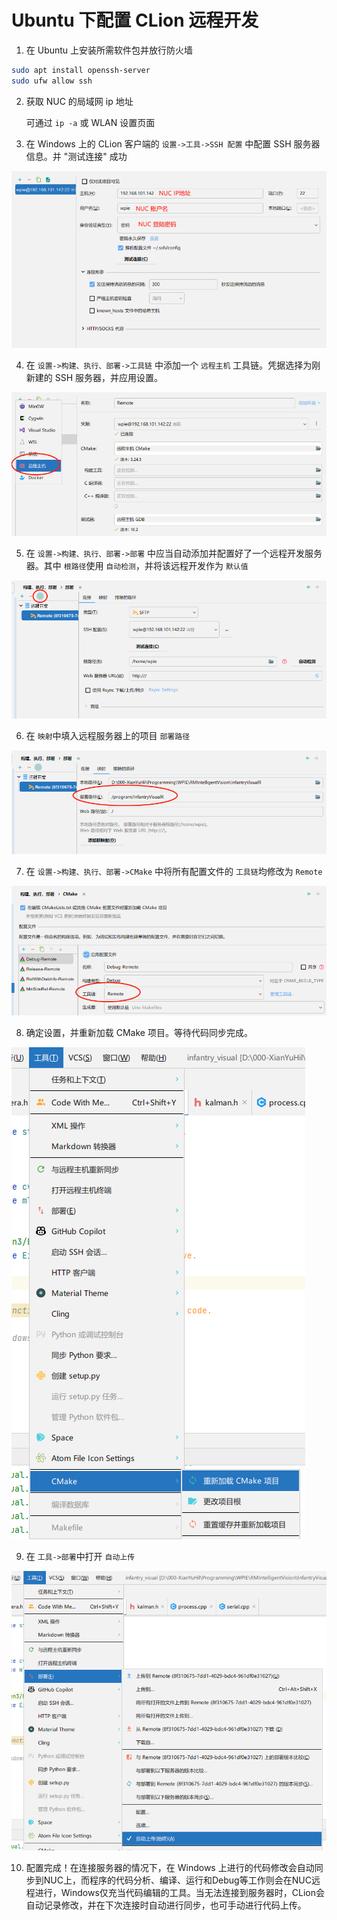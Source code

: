 # Ubuntu 下配置 CLion 远程开发

1. 在 Ubuntu 上安装所需软件包并放行防火墙

```bash
sudo apt install openssh-server
sudo ufw allow ssh
```

2. 获取 NUC 的局域网 ip 地址

   可通过 `ip -a` 或 WLAN 设置页面
3. 在 Windows 上的 CLion 客户端的 `设置->工具->SSH 配置` 中配置 SSH 服务器信息。并 "测试连接" 成功

![1675761762111](image/clion-remote-development/1675761762111.png)

4. 在 `设置->构建、执行、部署->工具链` 中添加一个 `远程主机` 工具链。凭据选择为刚新建的 SSH 服务器，并应用设置。

![1675761886263](image/clion-remote-development/1675761886263.png)

5. 在 `设置->构建、执行、部署->部署` 中应当自动添加并配置好了一个远程开发服务器。其中 `根路径`使用 `自动检测`，并将该远程开发作为 `默认值`

![1675762077441](image/clion-remote-development/1675762077441.png)

6. 在 `映射`中填入远程服务器上的项目 `部署路径`

![1675762157521](image/clion-remote-development/1675762157521.png)

7. 在 `设置->构建、执行、部署->CMake` 中将所有配置文件的 `工具链`均修改为 `Remote`

![1675762311708](image/clion-remote-development/1675762311708.png)

8. 确定设置，并重新加载 CMake 项目。等待代码同步完成。

![1675762388927](image/clion-remote-development/1675762388927.png)

9. 在 `工具->部署`中打开 `自动上传`

![1675762448036](image/clion-remote-development/1675762448036.png)

10. 配置完成！在连接服务器的情况下，在 Windows 上进行的代码修改会自动同步到NUC上，而程序的代码分析、编译、运行和Debug等工作则会在NUC远程进行，Windows仅充当代码编辑的工具。当无法连接到服务器时，CLion会自动记录修改，并在下次连接时自动进行同步，也可手动进行代码上传。
